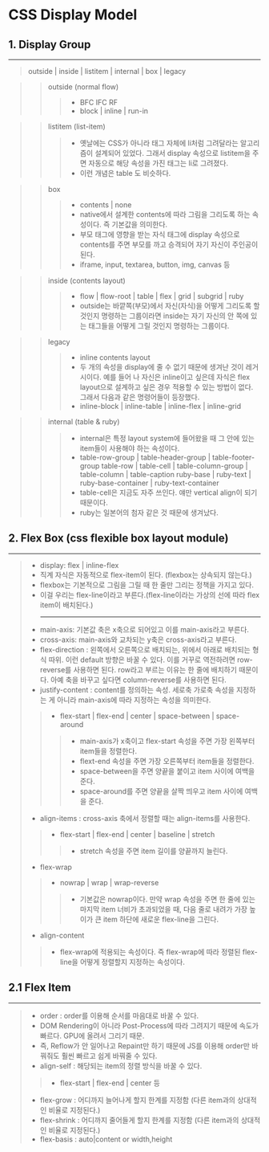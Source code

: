 CSS Display Model
=================

   ## 1. Display Group 
   ------------------

   > outside | inside | listitem | internal | box | legacy

   >> outside (normal flow)
   >>> *    BFC IFC RF
   >>> *    block | inline | run-in

   >> listitem (list-item)
   >>>   * 옛날에는 CSS가 아니라 태그 자체에 li처럼 그려달라는 알고리즘이 설계되어 있었다. 
   >>>     그래서 display 속성으로 listitem을 주면 자동으로 해당 속성을 가진 태그는 li로 그려졌다.
   >>>   * 이런 개념은 table 도 비슷하다. 

   >> box
   >>>    * contents | none
   >>>    * native에서 설계한 contents에 따라 그림을 그리도록 하는 속성이다. 즉 기본값을 의미한다.
   >>>    * 부모 태그에 영향을 받는 자식 태그에 display 속성으로 contents를 주면 부모를 까고 승격되어 자기 자신이 주인공이 된다.
   >>>    * iframe, input, textarea, button, img, canvas 등

   >> inside (contents layout)
   >>>    * flow | flow-root | table | flex | grid | subgrid | ruby
   >>>    * outside는 바깥쪽(부모)에서 자신(자식)을 어떻게 그리도록 할 것인지 명령하는 그룹이라면
   >>>      inside는 자기 자신의 안 쪽에 있는 태그들을 어떻게 그릴 것인지 명령하는 그룹이다.

   >> legacy
   >>>    * inline contents layout
   >>>    * 두 개의 속성을 display에 줄 수 없기 때문에 생겨난 것이 레거시이다.
   >>>      예를 들어 나 자신은 inline이고 싶은데 자식은 flex layout으로 설계하고 싶은 경우 적용할 수 있는 방법이 없다. 
   >>>      그래서 다음과 같은 명령어들이 등장했다.
   >>>    * inline-block | inline-table | inline-flex | inline-grid

   >> internal (table & ruby)
   >>>    * internal은 특정 layout system에 들어왔을 때 그 안에 있는 item들이 사용해야 하는 속성이다.
   >>>    * table-row-group | table-header-group | table-footer-group 
   >>>      table-row | table-cell | table-column-group | table-column | table-caption 
   >>>      ruby-base | ruby-text | ruby-base-container | ruby-text-container 
   >>>    * table-cell은 지금도 자주 쓰인다. 얘만 vertical align이 되기 때문이다.
   >>>    * ruby는 일본어의 첨자 같은 것 때문에 생겨났다.


   ## 2. Flex Box (css flexible box layout module)
   -----------------------------------------
   > * display: flex | inline-flex
   > * 직계 자식은 자동적으로 flex-item이 된다. (flexbox는 상속되지 않는다.)
   > * flexbox는 기본적으로 그림을 그릴 때 한 줄만 그리는 정책을 가지고 있다.
   > * 이걸 우리는 flex-line이라고 부른다.(flex-line이라는 가상의 선에 따라 flex item이 배치된다.) <hr/>
   > * main-axis: 기본값 축은 x축으로 되어있고 이를 main-axis라고 부른다. 
   > * cross-axis: main-axis와 교차되는 y축은 cross-axis라고 부른다. 
   > * flex-direction : 왼쪽에서 오른쪽으로 배치되는, 위에서 아래로 배치되는 형식 따위. 이런 default 방향은 바꿀 수 있다. 
   >   이를 거꾸로 역전하려면 row-reverse를 사용하면 된다. row라고 부르는 이유는 한 줄에 배치하기 때문이다. 
   >   아예 축을 바꾸고 싶다면 column-reverse를 사용하면 된다.
   > * justify-content : content를 정의하는 속성. 세로축 가로축 속성을 지정하는 게 아니라 main-axis에 따라 지정하는 속성을 의미한다.
   >> + flex-start | flex-end | center | space-between | space-around
   >>> - main-axis가 x축이고 flex-start 속성을 주면 가장 왼쪽부터 item들을 정렬한다. 
   >>> - flext-end 속성을 주면 가장 오른쪽부터 item들을 정렬한다.
   >>> - space-between을 주면 양끝을 붙이고 item 사이에 여백을 준다.
   >>> - space-around를 주면 양끝을 살짝 띄우고 item 사이에 여백을 준다.
   > * align-items : cross-axis 축에서 정렬할 때는 align-items를 사용한다. 
   >> + flex-start | flex-end | center | baseline | stretch
   >>> - stretch 속성을 주면 item 길이를 양끝까지 늘린다.
   > * flex-wrap
   >> + nowrap | wrap | wrap-reverse
   >>> - 기본값은 nowrap이다. 만약 wrap 속성을 주면 한 줄에 있는 마지막 item 너비가 초과되었을 때, 
   >>>              다음 줄로 내려가 가장 높이가 큰 item 하단에 새로운 flex-line을 그린다.
   > * align-content
   >> + flex-wrap에 적용되는 속성이다. 즉 flex-wrap에 따라 정렬된 flex-line을 어떻게 정렬할지 지정하는 속성이다.

   ## 2.1 Flex Item
   ----------------
   > * order : order를 이용해 순서를 마음대로 바꿀 수 있다. 
   > * DOM Rendering이 아니라 Post-Process에 따라 그려지기 때문에 속도가 빠르다. GPU에 올려서 그리기 때문.
   > * 즉, Reflow가 안 일어나고 Repaint만 하기 때문에 JS를 이용해 order만 바꿔줘도 훨씬 빠르고 쉽게 바꿔줄 수 있다.
   > * align-self : 해당되는 item의 정렬 방식을 바꿀 수 있다.
   >> + flex-start | flex-end | center 등
   > * flex-grow : 어디까지 늘어나게 할지 한계를 지정함 (다른 item과의 상대적인 비율로 지정된다.)
   > * flex-shrink : 어디까지 줄어들게 할지 한계를 지정함 (다른 item과의 상대적인 비율로 지정된다.)
   > * flex-basis : auto|content or width,height
